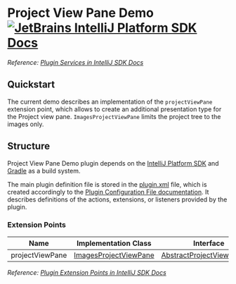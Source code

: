 # Project View Pane Demo [![JetBrains IntelliJ Platform SDK Docs](https://jb.gg/badges/docs.svg)][docs]
*Reference: [Plugin Services in IntelliJ SDK Docs][docs:project_view]*

## Quickstart

The current demo describes an implementation of the `projectViewPane` extension point, which allows to create
an additional presentation type for the Project view pane. `ImagesProjectViewPane` limits the project tree to the images
only.

## Structure

Project View Pane Demo
plugin depends on the [IntelliJ Platform SDK][docs] and [Gradle][docs:gradle] as a build system.

The main plugin definition file is stored in the [plugin.xml][file:plugin.xml] file, which is created accordingly
to the [Plugin Configuration File documentation][docs:plugin.xml]. It describes definitions of the actions, extensions,
or listeners provided by the plugin.

### Extension Points

| Name            | Implementation Class                                | Interface                                                    |
| --------------- | --------------------------------------------------- | ------------------------------------------------------------ |
| projectViewPane | [ImagesProjectViewPane][file:ImagesProjectViewPane] | [AbstractProjectViewPSIPane][sdk:AbstractProjectViewPSIPane] |

*Reference: [Plugin Extension Points in IntelliJ SDK Docs][docs:ep]*

[docs]: http://www.jetbrains.org/intellij/sdk/docs
[docs:actions]: https://www.jetbrains.org/intellij/sdk/docs/basics/action_system.html
[docs:project_view]: https://jetbrains.org/intellij/sdk/docs/basics/project_view.html
[docs:ep]: https://www.jetbrains.org/intellij/sdk/docs/basics/plugin_structure/plugin_extension_points.html
[docs:gradle]: https://www.jetbrains.org/intellij/sdk/docs/tutorials/build_system.html
[docs:plugin.xml]: https://www.jetbrains.org/intellij/sdk/docs/basics/plugin_structure/plugin_configuration_file.html
[docs:listeners]: https://jetbrains.org/intellij/sdk/docs/basics/plugin_structure/plugin_listeners.html

[file:plugin.xml]: ./src/main/resources/META-INF/plugin.xml
[file:ImagesProjectViewPane]: ./src/main/java/org/intellij/sdk/view/pane/ImagesProjectViewPane.java

[sdk:AbstractProjectViewPSIPane]: upsource:///platform/lang-impl/src/com/intellij/ide/projectView/impl/AbstractProjectViewPSIPane.java
